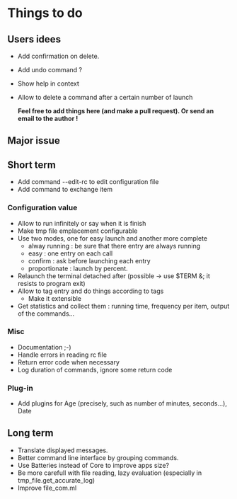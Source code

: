 # Things to do

## Users idees

 + Add confirmation on delete.
 + Add undo command ?
 + Show help in context
 + Allow to delete a command after a certain number of launch

    **Feel free to add things here (and make a pull request).
    Or send an email to the author !**

## Major issue

## Short term

 + Add command --edit-rc to edit configuration file
 + Add command to exchange item

### Configuration value
 + Allow to run infinitely or say when it is finish
 + Make tmp file emplacement configurable
 + Use two modes, one for easy launch and another more
   complete
    + alway running : be sure that there entry are always running
    + easy : one entry on each call
    + confirm : ask before launching each entry
    + proportionate : launch by percent.
 + Relaunch the terminal detached after (possible -> use $TERM &; it resists to
   program exit)
 + Allow to tag entry and do things according to tags
   + Make it extensible
 + Get statistics and collect them : running time, frequency per item, output of
   the commands...

### Misc
 + Documentation ;-)
 + Handle errors in reading rc file
 + Return error code when necessary
 + Log duration of commands, ignore some return code

### Plug-in
 + Add plugins for Age (precisely, such as number of minutes, seconds…), Date

## Long term
 + Translate displayed messages.
 + Better command line interface by grouping commands.
 + Use Batteries instead of Core to improve apps size?
 + Be more carefull with file reading, lazy evaluation (especially in
   tmp_file.get_accurate_log)
 + Improve file_com.ml

